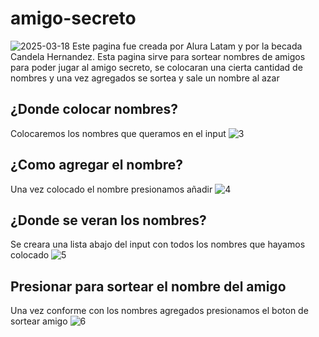 # amigo-secreto
![2025-03-18](https://github.com/user-attachments/assets/0d73f1aa-2f37-4662-8e4b-1d762ceecca9)
Este pagina fue creada por Alura Latam y por la becada Candela Hernandez.
Esta pagina sirve para sortear nombres de amigos para poder jugar al amigo secreto,
se colocaran una cierta cantidad de nombres y una vez agregados se sortea y sale un nombre al azar

## ¿Donde colocar nombres?
Colocaremos los nombres que queramos en el input
![3](https://github.com/user-attachments/assets/6e6cb5da-52b9-4cd6-a36a-80ed9bd74840)

## ¿Como agregar el nombre?
Una vez colocado el nombre presionamos añadir
![4](https://github.com/user-attachments/assets/fbdfba12-17e8-451d-a1c2-d556b42fd48d)

## ¿Donde se veran los nombres?
Se creara una lista abajo del input con todos los nombres que hayamos colocado
![5](https://github.com/user-attachments/assets/16078c4c-20ba-4287-8351-36508bd131c4)

## Presionar para sortear el nombre del amigo
Una vez conforme con los nombres agregados presionamos el boton de sortear amigo
![6](https://github.com/user-attachments/assets/7104d42d-fa6f-47a6-93d9-40540234046c)





